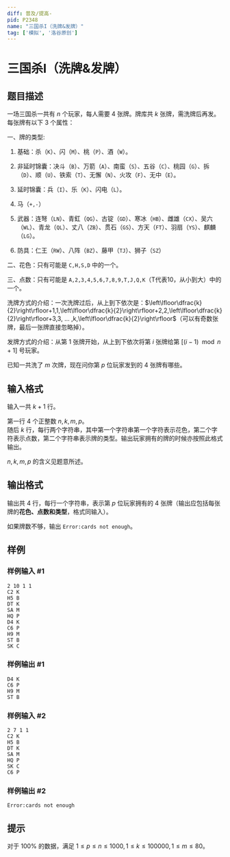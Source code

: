 ```yaml
---
diff: 普及/提高-
pid: P2348
name: "三国杀I（洗牌&发牌）"
tag: ['模拟', '洛谷原创']
---
```

# 三国杀I（洗牌&发牌）
## 题目描述

一场三国杀一共有 $n$ 个玩家，每人需要 $4$ 张牌。牌库共 $k$ 张牌，需洗牌后再发。每张牌有以下 $3$ 个属性：

一、牌的类型:

1. 基础：杀（$\texttt{K}$）、闪（$\texttt{M}$）、桃（$\texttt{P}$）、酒（$\texttt{W}$）。

2. 非延时锦囊：决斗（$\texttt{B}$）、万箭（$\texttt{A}$）、南蛮（$\texttt{S}$）、五谷（$\texttt{C}$）、桃园（$\texttt{G}$）、拆（$\texttt{D}$）、顺（$\texttt{U}$）、铁索（$\texttt{T}$）、无懈（$\texttt{N}$）、火攻（$\texttt{F}$）、无中（$\texttt{E}$）。

3. 延时锦囊：兵（$\texttt{I}$）、乐（$\texttt{K}$）、闪电（$\texttt{L}$）。

4. 马（$\texttt{+,-}$）

5. 武器：连弩（$\texttt{LN}$）、青釭（$\texttt{QG}$）、古锭（$\texttt{GD}$）、寒冰（$\texttt{HB}$）、雌雄（$\texttt{CX}$）、吴六（$\texttt{WL}$）、青龙（$\texttt{QL}$）、丈八（$\texttt{ZB}$）、贯石（$\texttt{GS}$）、方天（$\texttt{FT}$）、羽扇（$\texttt{YS}$）、麒麟（$\texttt{LG}$）。

6. 防具：仁王（$\texttt{RW}$）、八阵（$\texttt{BZ}$）、藤甲（$\texttt{TJ}$）、狮子（$\texttt{SZ}$）

二、花色：只有可能是 $\texttt{C,H,S,D}$ 中的一个。

三、点数：只有可能是 $\texttt{A,2,3,4,5,6,7,8,9,T,J,Q,K}$（T代表10，从小到大）中的一个。

洗牌方式的介绍：一次洗牌过后，从上到下依次是：$\left\lfloor\dfrac{k}{2}\right\rfloor+1,1,\left\lfloor\dfrac{k}{2}\right\rfloor+2,2,\left\lfloor\dfrac{k}{2}\right\rfloor+3,3, ... ,k,\left\lfloor\dfrac{k}{2}\right\rfloor$（可以有奇数张牌，最后一张牌直接忽略掉）。

发牌方式的介绍：从第 $1$ 张牌开始，从上到下依次将第 $i$ 张牌给第 $[(i-1)\mod n+1]$ 号玩家。

已知一共洗了 $m$ 次牌，现在问你第 $p$ 位玩家发到的 $4$ 张牌有哪些。




## 输入格式

输入一共 $k+1$ 行。

第一行 $4$ 个正整数 $n,k,m,p$。  
随后 $k$ 行，每行两个字符串，其中第一个字符串第一个字符表示花色，第二个字符表示点数，第二个字符串表示牌的类型。输出玩家拥有的牌的时候亦按照此格式输出。

$n,k,m,p$ 的含义见题意所述。
## 输出格式

输出共 $4$ 行，每行一个字符串，表示第 $p$ 位玩家拥有的 $4$ 张牌（输出应包括每张牌的**花色、点数和类型**，格式同输入）。

如果牌数不够，输出 `Error:cards not enough`。
## 样例

### 样例输入 #1
```
2 10 1 1
C2 K
H5 B
DT K
SA M
HQ P
D4 K
C6 P
H9 M
ST B
SK C

```
### 样例输出 #1
```
D4 K
C6 P
H9 M
ST B

```
### 样例输入 #2
```
2 7 1 1
C2 K
H5 B
DT K
SA M
HQ P
SK C
C6 P

```
### 样例输出 #2
```
Error:cards not enough

```
## 提示


对于 $100\%$ 的数据，满足 $1\leqslant p\leqslant n\leqslant 1000,1\leqslant k\leqslant 100000,1\leqslant m\leqslant 80$。

